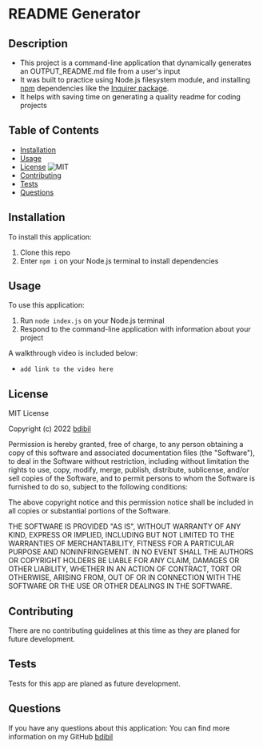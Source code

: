 # README Generator <README Generator>
  
## Description  
- This project is a command-line application that dynamically generates an OUTPUT_README.md file from a user's input 
- It was built to practice using Node.js filesystem module, and installing [npm](https://www.npmjs.com/) dependencies like the [Inquirer package](https://www.npmjs.com/package/inquirer). 
- It helps with saving time on generating a quality readme for coding projects 


## Table of Contents 
- [Installation](#installation)
- [Usage](#usage)
- [License](#license)    ![MIT](https://img.shields.io/apm/l/vim-mode)
- [Contributing](#contributing)
- [Tests](#Tests)
- [Questions](#Questions)

## Installation  
To install this application:
1. Clone this repo 
2. Enter `npm i` on your Node.js terminal to install dependencies

## Usage    
To use this application:
1. Run `node index.js` on your Node.js terminal
2. Respond to the command-line application with information about your project

A walkthrough video is included below: 
- `add link to the video here`


## License  
MIT License

Copyright (c) 2022 [bdibil](https://github.com/bdibil)

Permission is hereby granted, free of charge, to any person obtaining a copy
of this software and associated documentation files (the "Software"), to deal
in the Software without restriction, including without limitation the rights
to use, copy, modify, merge, publish, distribute, sublicense, and/or sell
copies of the Software, and to permit persons to whom the Software is
furnished to do so, subject to the following conditions:

The above copyright notice and this permission notice shall be included in all
copies or substantial portions of the Software.

THE SOFTWARE IS PROVIDED "AS IS", WITHOUT WARRANTY OF ANY KIND, EXPRESS OR
IMPLIED, INCLUDING BUT NOT LIMITED TO THE WARRANTIES OF MERCHANTABILITY,
FITNESS FOR A PARTICULAR PURPOSE AND NONINFRINGEMENT. IN NO EVENT SHALL THE
AUTHORS OR COPYRIGHT HOLDERS BE LIABLE FOR ANY CLAIM, DAMAGES OR OTHER
LIABILITY, WHETHER IN AN ACTION OF CONTRACT, TORT OR OTHERWISE, ARISING FROM,
OUT OF OR IN CONNECTION WITH THE SOFTWARE OR THE USE OR OTHER DEALINGS IN THE
SOFTWARE.


## Contributing  
There are no contributing guidelines at this time as they are planed for future development.


## Tests     
Tests for this app are planed as future development.


## Questions 
If you have any questions about this application:
You can find more information on my GitHub [bdibil](https://github.com/bdibil)

